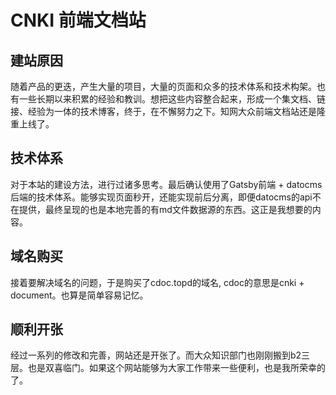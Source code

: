 # CNKI 前端文档站

## 建站原因
随着产品的更迭，产生大量的项目，大量的页面和众多的技术体系和技术构架。也有一些长期以来积累的经验和教训。想把这些内容整合起来，形成一个集文档、链接、经验为一体的技术博客，终于，在不懈努力之下。知网大众前端文档站还是隆重上线了。

## 技术体系
对于本站的建设方法，进行过诸多思考。最后确认使用了Gatsby前端 + datocms后端的技术体系。能够实现页面秒开，还能实现前后分离，即便datocms的api不在提供，最终呈现的也是本地完善的有md文件数据源的东西。这正是我想要的内容。

## 域名购买
接着要解决域名的问题，于是购买了cdoc.topd的域名, cdoc的意思是cnki + document。也算是简单容易记忆。

## 顺利开张
经过一系列的修改和完善，网站还是开张了。而大众知识部门也刚刚搬到b2三层。也是双喜临门。如果这个网站能够为大家工作带来一些便利，也是我所荣幸的了。